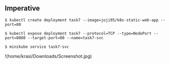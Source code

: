 ## Imperative

```
$ kubectl create deployment task7 --image=joji95/k8s-static-web-app --port=80

$ kubectl expose deployment task7 --protocol=TCP --type=NodePort --port=8080 --target-port=80 --name=task7-svc

$ minikube service task7-svc
```

!(home/krasi/Downloads/Screenshot.jpg)
